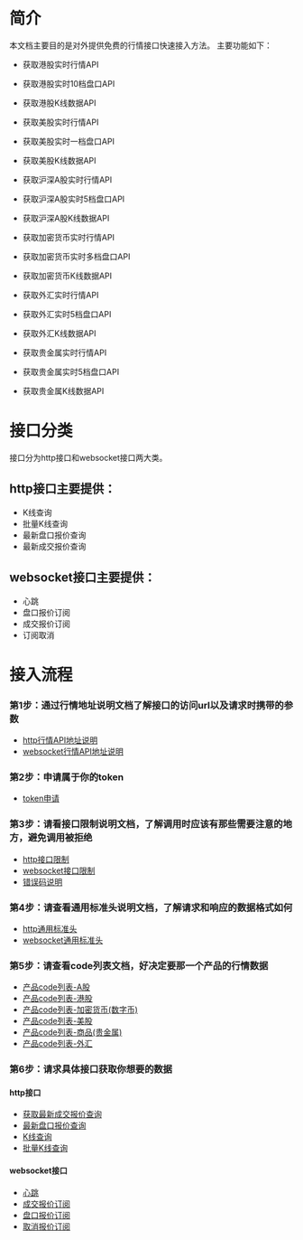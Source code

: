 # 简介
本文档主要目的是对外提供免费的行情接口快速接入方法。
主要功能如下：
- 获取港股实时行情API
- 获取港股实时10档盘口API
- 获取港股K线数据API
- 获取美股实时行情API
- 获取美股实时一档盘口API
- 获取美股K线数据API
- 获取沪深A股实时行情API
- 获取沪深A股实时5档盘口API
- 获取沪深A股K线数据API
- 获取加密货币实时行情API
- 获取加密货币实时多档盘口API
- 获取加密货币K线数据API
- 获取外汇实时行情API
- 获取外汇实时5档盘口API

- 获取外汇K线数据API

- 获取贵金属实时行情API

- 获取贵金属实时5档盘口API

- 获取贵金属K线数据API

# 接口分类
接口分为http接口和websocket接口两大类。

## http接口主要提供：
- K线查询
- 批量K线查询
- 最新盘口报价查询
- 最新成交报价查询
  
## websocket接口主要提供：
- 心跳
- 盘口报价订阅
- 成交报价订阅
- 订阅取消

# 接入流程
### 第1步：通过行情地址说明文档了解接口的访问url以及请求时携带的参数
- [http行情API地址说明](./http接口/API地址说明.md)
- [websocket行情API地址说明](./websocket接口/API地址说明.md)
### 第2步：申请属于你的token
- [token申请](./token申请.md)
### 第3步：请看接口限制说明文档，了解调用时应该有那些需要注意的地方，避免调用被拒绝
- [http接口限制](./http接口/接口限制.md)
- [websocket接口限制](./websocket接口/接口限制.md)
- [错误码说明](./错误码说明.md)
### 第4步：请查看通用标准头说明文档，了解请求和响应的数据格式如何
- [http通用标准头](./http接口/通用标准头.md)
- [websocket通用标准头](./websocket接口/通用标准头.md)
### 第5步：请查看code列表文档，好决定要那一个产品的行情数据
- [产品code列表-A股](./产品code列表-A股.md)
- [产品code列表-港股](./产品code列表-港股.md)
- [产品code列表-加密货币(数字币)](./产品code列表-加密货币(数字币).md)
- [产品code列表-美股](./产品code列表-美股.md)
- [产品code列表-商品(贵金属)](./产品code列表-商品(贵金属).md)
- [产品code列表-外汇](./产品code列表-外汇.md)
### 第6步：请求具体接口获取你想要的数据
#### http接口
- [获取最新成交报价查询](./http接口/最新成交报价查询.md)
- [最新盘口报价查询](./http接口/最新盘口报价查询.md)
- [K线查询](./http接口/K线查询.md)
- [批量K线查询](./http接口/批量K线查询.md)
#### websocket接口
- [心跳](./websocket接口/心跳.md)
- [成交报价订阅](./websocket接口/成交报价订阅.md)
- [盘口报价订阅](./websocket接口/盘口报价订阅.md)
- [取消报价订阅](./websocket接口/取消报价订阅.md)
